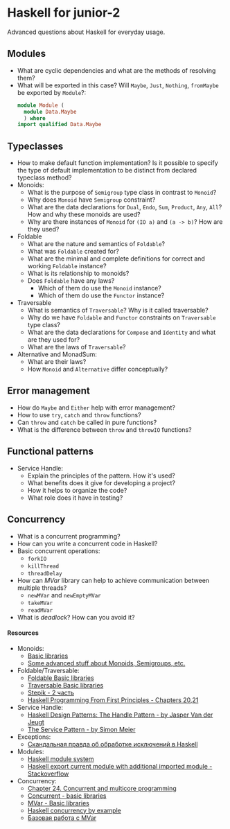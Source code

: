 # Haskell for junior-2

Advanced questions about Haskell for everyday usage.

## Modules

* What are cyclic dependencies and what are the methods of resolving them?
* What will be exported in this case? Will `Maybe`, `Just`, `Nothing`, `fromMaybe` be exported by `Module`?:
  ```haskell
  module Module (
    module Data.Maybe
    ) where
  import qualified Data.Maybe
  ```

## Typeclasses

* How to make default function implementation? Is it possible to specify the type of default implementation to be distinct from declared typeclass method?
* Monoids:
  * What is the purpose of `Semigroup` type class in contrast to `Monoid`?
  * Why does `Monoid` have `Semigroup` constraint?
  * What are the data declarations for `Dual`, `Endo`, `Sum`, `Product`, `Any`, `All`?
    How and why these monoids are used?
  * Why are there instances of `Monoid` for `(IO a)` and `(a -> b)`? How are they used?
* Foldable
  * What are the nature and semantics of `Foldable`?
  * What was `Foldable` created for?
  * What are the minimal and complete definitions for correct and working `Foldable` instance?
  * What is its relationship to monoids?
  * Does `Foldable` have any laws?
    * Which of them do use the `Monoid` instance?
    * Which of them do use the `Functor` instance?
* Traversable
  * What is semantics of `Traversable`? Why is it called traversable?
  * Why do we have `Foldable` and `Functor` constraints on `Traversable` type class?
  * What are the data declarations for `Compose` and `Identity` and what are they used for?
  * What are the laws of `Traversable`?
* Alternative and MonadSum:
  * What are their laws?
  * How `Monoid` and `Alternative` differ conceptually?

## Error management

* How do `Maybe` and `Either` help with error management?
* How to use `try`, `catch` and `throw` functions?
* Can `throw` and `catch` be called in pure functions?
* What is the difference between `throw` and `throwIO` functions?

## Functional patterns

* Service Handle:
  * Explain the principles of the pattern. How it's used?
  * What benefits does it give for developing a project?
  * How it helps to organize the code?
  * What role does it have in testing?

## Concurrency

* What is a concurrent programming?
* How can you write a concurrent code in Haskell?
* Basic concurrent operations:
  * `forkIO`
  * `killThread`
  * `threadDelay`
* How can _MVar_ library can help to achieve communication between multiple threads?
  * `newMVar` and `newEmptyMVar`
  * `takeMVar`
  * `readMVar`
* What is _deadlock_? How can you avoid it?

#### Resources

* Monoids:
  * [Basic libraries](http://hackage.haskell.org/package/base-4.12.0.0/docs/Data-Monoid.html)
  * [Some advanced stuff about Monoids, Semigroups, etc.](https://medium.com/@stackdoesnotwork/magical-monoids-50da92b069f4)
* Foldable/Traversable:
  * [Foldable Basic libraries](http://hackage.haskell.org/package/base-4.12.0.0/docs/Data-Foldable.html)
  * [Traversable Basic libraries](http://hackage.haskell.org/package/base-4.12.0.0/docs/Data-Traversable.html)
  * [Stepik - 2 часть](https://stepik.org/course/693/syllabus)
  * [Haskell Programming From First Principles - Chapters 20,21](https://haskellbook.com)
* Service Handle:
  * [Haskell Design Patterns: The Handle Pattern - by Jasper Van der Jeugt](https://jaspervdj.be/posts/2018-03-08-handle-pattern.html)
  * [The Service Pattern - by Simon Meier](https://www.schoolofhaskell.com/user/meiersi/the-service-pattern)
* Exceptions:
  * [Скандальная правда об обработке исключений в Haskell](https://eax.me/haskell-exceptions/)
* Modules:
  * [Haskell module system](https://ro-che.info/articles/2012-12-25-haskell-module-system-p1)
  * [Haskell export current module with additional imported module - Stackoverflow](https://stackoverflow.com/questions/18035458/haskell-export-current-module-with-additional-imported-module)
* Concurrency:
  * [Chapter 24. Concurrent and multicore programming](http://book.realworldhaskell.org/read/concurrent-and-multicore-programming.html)
  * [Concurrent - basic libraries](https://hackage.haskell.org/package/base-4.12.0.0/docs/Control-Concurrent.html)
  * [MVar - Basic libraries](http://hackage.haskell.org/package/base-4.12.0.0/docs/Control-Concurrent-MVar.html)
  * [Haskell concurrency by example](https://github.com/crabmusket/haskell-simple-concurrency)
  * [Базовая работа с MVar](https://ruhaskell.org/posts/theory/2015/02/13/mvars.html)